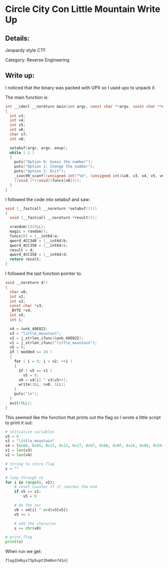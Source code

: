 # Circle City Con Little Mountain Write Up

## Details:

Jeopardy style CTF

Category: Reverse Engineering

## Write up:

I noticed that the binary was packed with UPX so I used upx to unpack it.

The main function is:

```c
int __cdecl __noreturn main(int argc, const char **argv, const char **envp)
{
  int v3;
  int v4;
  int v5;
  int v6; 
  char v7;
  int v8; 

  setabuf(argc, argv, envp);
  while ( 1 )
  {
    puts("Option 0: Guess the number");
    puts("Option 1: Change the number");
    puts("Option 2: Exit");
    _isoc99_scanf((unsigned int)"%d", (unsigned int)&v8, v3, v4, v5, v6, v7);
    ((void (*)(void))funcs[v8])();
  }
}
```

I followed the code into setabuf and saw:

```c
void (__fastcall __noreturn *setabuf())()
{
  void (__fastcall __noreturn *result)();

  srandom(1337LL);
  magic = random();
  funcs[0] = (__int64)a;
  qword_4CC348 = (__int64)b;
  qword_4CC350 = (__int64)c;
  result = d;
  qword_4CC358 = (__int64)d;
  return result;
}
```

I followed the last function pointer to:

```c
void __noreturn d()
{
  char v0; 
  int v1; 
  int v2;
  const char *v3;
  _BYTE *v4; 
  int v5;
  int i; 

  v4 = &unk_49E022;
  v3 = "little_mountain";
  v2 = j_strlen_ifunc(&unk_49E022);
  v1 = j_strlen_ifunc("little_mountain");
  v5 = 0;
  if ( modded == 20 )
  {
    for ( i = 0; i < v2; ++i )
    {
      if ( v5 == v1 )
        v5 = 0;
      v0 = v4[i] ^ v3[v5++];
      write(1LL, &v0, 1LL);
    }
    puts("\n");
  }
  exit(0LL);
}
```

This seemed like the function that prints out the flag so I wrote a little script to print it out:

```python
# initialize variables
v5 = 0
v3 = "little_mountain"
v4 = [0x0A, 0x05, 0x15, 0x13, 0x17, 0x07, 0x6B, 0x0F, 0x16, 0x06, 0x59, 0x47, 0x11, 0x5C, 0x1B, 0x1C, 0x1D, 0x47, 0x1C, 0x01, 0x55, 0x2A, 0x03, 0x58, 0x41, 0x5F, 0x1A, 0x1C]
v1 = len(v3)
v2 = len(v4)

# string to store flag
s = ""

# loop through v2
for i in range(0, v2):
    # reset counter if it reaches the end
	if v5 == v1:
		v5 = 0

    # do the xor
	v0 = v4[i] ^ ord(v3[v5])
	v5 += 1

    # add the character
	s += chr(v0)

# print flag
print(s)
```

When run we get:

```
flag{b4bys73p5upt3hm0un741n}
```